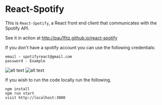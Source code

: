 # React-Spotify

This is `React-Spotify`, a React front end client that communicates with the Spotify API.

See it in action at http://pau1fitz.github.io/react-spotify

If you don't have a spotify account you can use the following credentials:
```
email - spotifyreact@gmail.com
password - Example
```

![alt text](https://github.com/Pau1fitz/react-spotify/blob/master/music.png "Music")
![alt text](https://github.com/Pau1fitz/react-spotify/blob/master/browse.png "Browse")

If you wish to run the code locally run the following.

```
npm install
npm run start
visit http://localhost:3000
```

